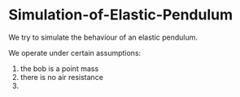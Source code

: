 # Simulation-of-Elastic-Pendulum

We try to simulate the behaviour of an elastic pendulum.

We operate under certain assumptions:
1. the bob is a point mass
2. there is no air resistance
3. 
